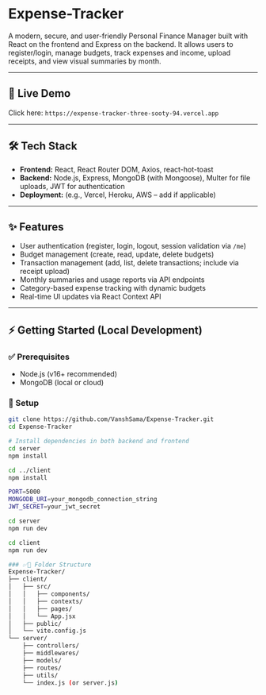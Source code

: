 # Expense-Tracker

A modern, secure, and user-friendly Personal Finance Manager built with React on the frontend and Express on the backend. It allows users to register/login, manage budgets, track expenses and income, upload receipts, and view visual summaries by month.

---

## 🚀 Live Demo  
Click here: `https://expense-tracker-three-sooty-94.vercel.app`

---

## 🛠 Tech Stack

- **Frontend:** React, React Router DOM, Axios, react-hot-toast  
- **Backend:** Node.js, Express, MongoDB (with Mongoose), Multer for file uploads, JWT for authentication  
- **Deployment:** (e.g., Vercel, Heroku, AWS – add if applicable)

---

## ✨ Features

- User authentication (register, login, logout, session validation via `/me`)
- Budget management (create, read, update, delete budgets)
- Transaction management (add, list, delete transactions; include via receipt upload)
- Monthly summaries and usage reports via API endpoints
- Category-based expense tracking with dynamic budgets
- Real-time UI updates via React Context API

---

## ⚡ Getting Started (Local Development)

### ✅ Prerequisites

- Node.js (v16+ recommended)  
- MongoDB (local or cloud)

### 📂 Setup

```bash
git clone https://github.com/VanshSama/Expense-Tracker.git
cd Expense-Tracker

# Install dependencies in both backend and frontend
cd server
npm install

cd ../client
npm install

PORT=5000
MONGODB_URI=your_mongodb_connection_string
JWT_SECRET=your_jwt_secret

cd server
npm run dev

cd client
npm run dev

### ✅📂 Folder Structure
Expense-Tracker/
├── client/
│   ├── src/
│   │   ├── components/
│   │   ├── contexts/
│   │   ├── pages/
│   │   └── App.jsx
│   ├── public/
│   └── vite.config.js
└── server/
    ├── controllers/
    ├── middlewares/
    ├── models/
    ├── routes/
    ├── utils/
    └── index.js (or server.js)

